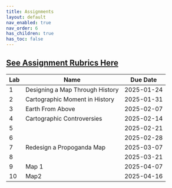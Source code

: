 ```yaml
---
title: Assignments
layout: default
nav_enabled: true
nav_order: 6
has_children: true
has_toc: false
---
```

[**See Assignment Rubrics Here**](https://docs.google.com/spreadsheets/d/1bbGnTvR22vH7bC-Cv0k7Sr_SUvO-2iS7LupstgTcXlY/edit?gid=0#gid=0)
------------------------------------------------------------------------

| Lab | Name | Due Date     |
|-----|------|--------------|
| 1   | Designing a Map Through History     | 2025-01-24 |
| 2   | Cartographic Moment in History   | 2025-01-31 |
| 3   | Earth From Above   | 2025-02-07  |
| 4   | Cartographic Controversies   | 2025-02-14 |
| 5   |      | 2025-02-21 |
| 6   |      | 2025-02-28 |
| 7   | Redesign a Propoganda Map    | 2025-03-07|
| 8   |     | 2025-03-21 |
| 9   | Map 1    | 2025-04-07 |
| 10   | Map2     | 2025-04-16 |

